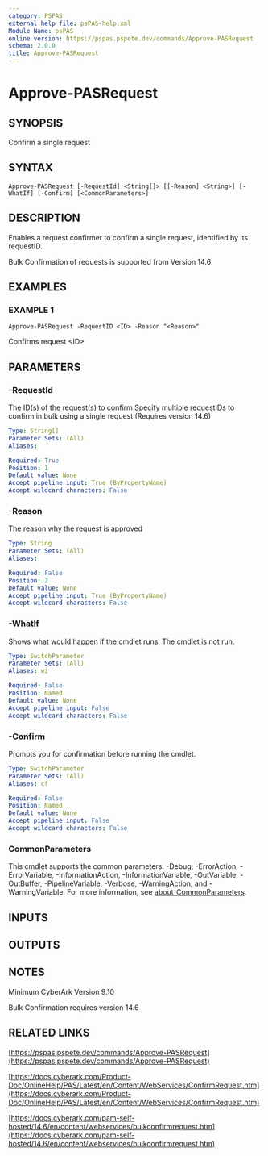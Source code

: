 ```yaml
---
category: PSPAS
external help file: psPAS-help.xml
Module Name: psPAS
online version: https://pspas.pspete.dev/commands/Approve-PASRequest
schema: 2.0.0
title: Approve-PASRequest
---
```


# Approve-PASRequest

## SYNOPSIS
Confirm a single request

## SYNTAX

```
Approve-PASRequest [-RequestId] <String[]> [[-Reason] <String>] [-WhatIf] [-Confirm] [<CommonParameters>]
```

## DESCRIPTION
Enables a request confirmer to confirm a single request, identified by its requestID.

Bulk Confirmation of requests is supported from Version 14.6

## EXAMPLES

### EXAMPLE 1
```
Approve-PASRequest -RequestID <ID> -Reason "<Reason>"
```

Confirms request \<ID\>

## PARAMETERS

### -RequestId
The ID(s) of the request(s) to confirm
Specify multiple requestIDs to confirm in bulk using a single request (Requires version 14.6)

```yaml
Type: String[]
Parameter Sets: (All)
Aliases:

Required: True
Position: 1
Default value: None
Accept pipeline input: True (ByPropertyName)
Accept wildcard characters: False
```

### -Reason
The reason why the request is approved

```yaml
Type: String
Parameter Sets: (All)
Aliases:

Required: False
Position: 2
Default value: None
Accept pipeline input: True (ByPropertyName)
Accept wildcard characters: False
```

### -WhatIf
Shows what would happen if the cmdlet runs.
The cmdlet is not run.

```yaml
Type: SwitchParameter
Parameter Sets: (All)
Aliases: wi

Required: False
Position: Named
Default value: None
Accept pipeline input: False
Accept wildcard characters: False
```

### -Confirm
Prompts you for confirmation before running the cmdlet.

```yaml
Type: SwitchParameter
Parameter Sets: (All)
Aliases: cf

Required: False
Position: Named
Default value: None
Accept pipeline input: False
Accept wildcard characters: False
```

### CommonParameters
This cmdlet supports the common parameters: -Debug, -ErrorAction, -ErrorVariable, -InformationAction, -InformationVariable, -OutVariable, -OutBuffer, -PipelineVariable, -Verbose, -WarningAction, and -WarningVariable. For more information, see [about_CommonParameters](http://go.microsoft.com/fwlink/?LinkID=113216).

## INPUTS

## OUTPUTS

## NOTES
Minimum CyberArk Version 9.10

Bulk Confirmation requires version 14.6

## RELATED LINKS

[https://pspas.pspete.dev/commands/Approve-PASRequest](https://pspas.pspete.dev/commands/Approve-PASRequest)

[https://docs.cyberark.com/Product-Doc/OnlineHelp/PAS/Latest/en/Content/WebServices/ConfirmRequest.htm](https://docs.cyberark.com/Product-Doc/OnlineHelp/PAS/Latest/en/Content/WebServices/ConfirmRequest.htm)

[https://docs.cyberark.com/pam-self-hosted/14.6/en/content/webservices/bulkconfirmrequest.htm](https://docs.cyberark.com/pam-self-hosted/14.6/en/content/webservices/bulkconfirmrequest.htm)

